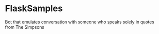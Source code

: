# FlaskSamples
Bot that emulates conversation with someone who speaks solely in quotes from The Simpsons
